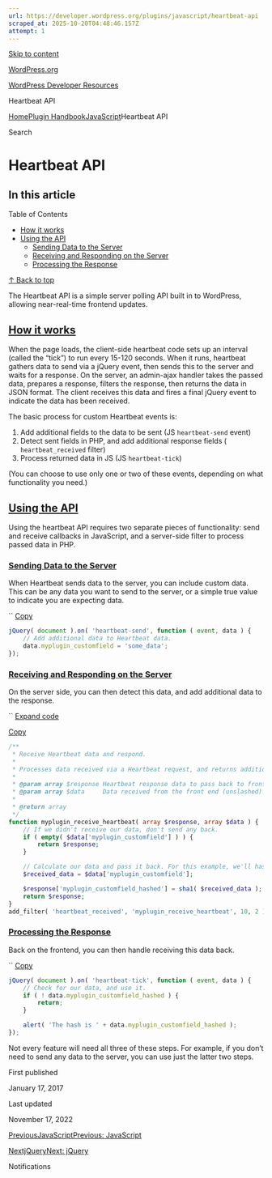 ```yaml
---
url: https://developer.wordpress.org/plugins/javascript/heartbeat-api
scraped_at: 2025-10-20T04:48:46.157Z
attempt: 1
---
```


[Skip to content](https://developer.wordpress.org/plugins/javascript/heartbeat-api/#wp--skip-link--target)

[WordPress.org](https://wordpress.org/)

[WordPress Developer Resources](https://developer.wordpress.org/)

Heartbeat API


[Home](https://developer.wordpress.org/)[Plugin Handbook](https://developer.wordpress.org/plugins/)[JavaScript](https://developer.wordpress.org/plugins/javascript/)Heartbeat API

Search

# Heartbeat API

## In this article

Table of Contents

- [How it works](https://developer.wordpress.org/plugins/javascript/heartbeat-api/#how-it-works)
- [Using the API](https://developer.wordpress.org/plugins/javascript/heartbeat-api/#using-the-api)
  - [Sending Data to the Server](https://developer.wordpress.org/plugins/javascript/heartbeat-api/#sending-data-to-the-server)
  - [Receiving and Responding on the Server](https://developer.wordpress.org/plugins/javascript/heartbeat-api/#receiving-and-responding-on-the-server)
  - [Processing the Response](https://developer.wordpress.org/plugins/javascript/heartbeat-api/#processing-the-response)

[↑ Back to top](https://developer.wordpress.org/plugins/javascript/heartbeat-api/#wp--skip-link--target)

The Heartbeat API is a simple server polling API built in to WordPress, allowing near-real-time frontend updates.

## [How it works](https://developer.wordpress.org/plugins/javascript/heartbeat-api/\#how-it-works)

When the page loads, the client-side heartbeat code sets up an interval (called the “tick”) to run every 15-120 seconds. When it runs, heartbeat gathers data to send via a jQuery event, then sends this to the server and waits for a response. On the server, an admin-ajax handler takes the passed data, prepares a response, filters the response, then returns the data in JSON format. The client receives this data and fires a final jQuery event to indicate the data has been received.

The basic process for custom Heartbeat events is:

1. Add additional fields to the data to be sent (JS `heartbeat-send` event)
2. Detect sent fields in PHP, and add additional response fields ( `heartbeat_received` filter)
3. Process returned data in JS (JS `heartbeat-tick`)

(You can choose to use only one or two of these events, depending on what functionality you need.)

## [Using the API](https://developer.wordpress.org/plugins/javascript/heartbeat-api/\#using-the-api)

Using the heartbeat API requires two separate pieces of functionality: send and receive callbacks in JavaScript, and a server-side filter to process passed data in PHP.

### [Sending Data to the Server](https://developer.wordpress.org/plugins/javascript/heartbeat-api/\#sending-data-to-the-server)

When Heartbeat sends data to the server, you can include custom data. This can be any data you want to send to the server, or a simple true value to indicate you are expecting data.

``
[Copy](https://developer.wordpress.org/plugins/javascript/heartbeat-api/#)

```js
jQuery( document ).on( 'heartbeat-send', function ( event, data ) {
	// Add additional data to Heartbeat data.
	data.myplugin_customfield = 'some_data';
});
```

### [Receiving and Responding on the Server](https://developer.wordpress.org/plugins/javascript/heartbeat-api/\#receiving-and-responding-on-the-server)

On the server side, you can then detect this data, and add additional data to the response.

``
[Expand code](https://developer.wordpress.org/plugins/javascript/heartbeat-api/#)

[Copy](https://developer.wordpress.org/plugins/javascript/heartbeat-api/#)

```php
/**
 * Receive Heartbeat data and respond.
 *
 * Processes data received via a Heartbeat request, and returns additional data to pass back to the front end.
 *
 * @param array $response Heartbeat response data to pass back to front end.
 * @param array $data     Data received from the front end (unslashed).
 *
 * @return array
 */
function myplugin_receive_heartbeat( array $response, array $data ) {
	// If we didn't receive our data, don't send any back.
	if ( empty( $data['myplugin_customfield'] ) ) {
		return $response;
	}

	// Calculate our data and pass it back. For this example, we'll hash it.
	$received_data = $data['myplugin_customfield'];

	$response['myplugin_customfield_hashed'] = sha1( $received_data );
	return $response;
}
add_filter( 'heartbeat_received', 'myplugin_receive_heartbeat', 10, 2 );
```

### [Processing the Response](https://developer.wordpress.org/plugins/javascript/heartbeat-api/\#processing-the-response)

Back on the frontend, you can then handle receiving this data back.

``
[Copy](https://developer.wordpress.org/plugins/javascript/heartbeat-api/#)

```js
jQuery( document ).on( 'heartbeat-tick', function ( event, data ) {
	// Check for our data, and use it.
	if ( ! data.myplugin_customfield_hashed ) {
		return;
	}

	alert( 'The hash is ' + data.myplugin_customfield_hashed );
});
```

Not every feature will need all three of these steps. For example, if you don’t need to send any data to the server, you can use just the latter two steps.

First published

January 17, 2017

Last updated

November 17, 2022

[PreviousJavaScriptPrevious: JavaScript](https://developer.wordpress.org/plugins/javascript/)

[NextjQueryNext: jQuery](https://developer.wordpress.org/plugins/javascript/jquery/)

Notifications